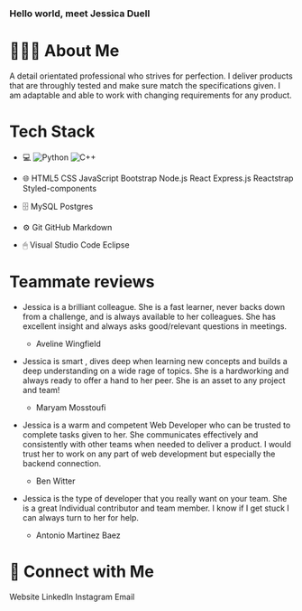 ### Hello world, meet Jessica Duell

# 👩🏻‍🦰 About Me 
A detail orientated professional who strives for perfection. I deliver products that are throughly tested and make sure match the specifications given. I am adaptable and able to work with changing requirements for any product.

# Tech Stack
- 💻 
![Python](https://img.shields.io/badge/-Python-333333?style=flat&logo=python)
![C++](https://img.shields.io/badge/-C++-333333?style=flat&logo=C%2B%2B&logoColor=00599C)

- 🌐 HTML5 CSS JavaScript Bootstrap Node.js React Express.js Reactstrap Styled-components 
- 🗄 MySQL Postgres
- ⚙️ Git GitHub Markdown
- 🖱 Visual Studio Code Eclipse

# Teammate reviews 
- Jessica is a brilliant colleague. She is a fast learner, never backs down from a challenge, and is always available to her colleagues. She has excellent insight and always asks good/relevant questions in meetings.
  - Aveline Wingfield

- Jessica is smart , dives deep when learning new concepts and builds a deep understanding on a wide rage of topics. She is a hardworking and always ready to offer a hand to her peer. She is an asset to any project and team!
    - Maryam Mosstoufi

- Jessica is a warm and competent Web Developer who can be trusted to complete tasks given to her. She communicates effectively and consistently with other teams when needed to deliver a product. I would trust her to work on any part of web development but especially the backend connection.
    - Ben Witter

- Jessica is the type of developer that you really want on your team. She is a great Individual contributor and team member. I know if I get stuck I can always turn to her for help.
    - Antonio Martinez Baez

# 🤝 Connect with Me 
Website LinkedIn Instagram Email

